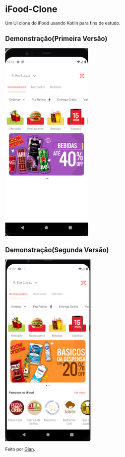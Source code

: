 # iFood-Clone
Um Ui clone do iFood usando Kotlin para fins de estudo.


## Demonstração(Primeira Versão)
![screenshot](ifood-demonstration.png)

## Demonstração(Segunda Versão)
![screenshot](ifood-Demonstration-v2.png)


Feito por [Gian](https://github.com/Gian-f).

